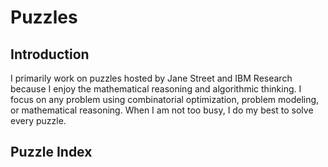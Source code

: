 # Puzzles

## Introduction 

I primarily work on puzzles hosted by Jane Street and IBM Research because I 
enjoy the mathematical reasoning and algorithmic thinking. I focus on
any problem using combinatorial optimization, problem modeling, or mathematical reasoning.
When I am not too busy, I do my best to solve every puzzle.

## Puzzle Index


